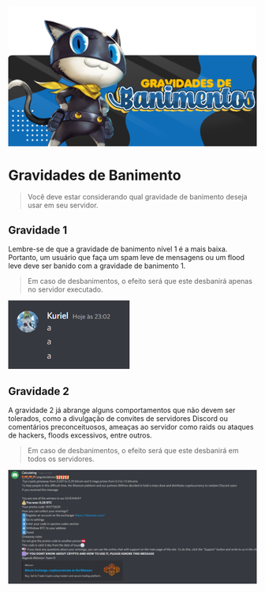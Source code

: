 ![](images/gravidadesbanner.png)

# Gravidades de Banimento

> Você deve estar considerando qual gravidade de banimento deseja usar em seu servidor.

## Gravidade 1

Lembre-se de que a gravidade de banimento nível 1 é a mais baixa. Portanto, um usuário que faça um spam leve de mensagens ou um flood leve deve ser banido com a gravidade de banimento 1.

> Em caso de desbanimentos, o efeito será que este desbanirá apenas no servidor executado.

![](images/gravidade1.png)

## Gravidade 2

A gravidade 2 já abrange alguns comportamentos que não devem ser tolerados, como a divulgação de convites de servidores Discord ou comentários preconceituosos, ameaças ao servidor como raids ou ataques de hackers, floods excessivos, entre outros.

> Em caso de desbanimentos, o efeito será que este desbanirá em todos os servidores.

![](images/gravidade2.png)
